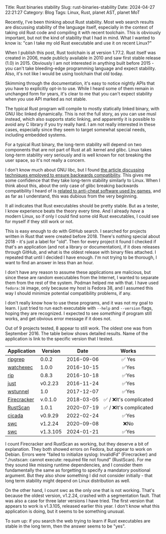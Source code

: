 Title: Rust binaries stability
Slug: rust-binaries-stability
Date: 2024-04-27 22:21:27
Category: Blog
Tags: Linux, Rust, planet AST, planet MoT


Recently, I've been thinking about Rust stability. Most web search results are discussing stability of the language itself, especially in the context of taking old Rust code and compiling it with recent toolchain. This is obviously important, but not the kind of stability that I had in mind. What I wanted to know is: "can I take my old Rust executable and use it on recent Linux?"

When I publish this post, Rust toolchain is at version 1.77.2. Rust itself was created in 2006, made publicly available in 2010 and saw first stable release (1.0) in 2015. Obviously I am not interested in anything built before 2015 - you can't take bleeding-edge programming language and expect stability. Also, it's not like I would be using toolchain that old today.

Skimming through the documentation, it's easy to notice nightly APIs that you have to explicitly opt-in to use. While I heard some of them remain in unchanged form for years, it's clear to me that you can't expect stability when you use API marked as not stable.

The typical Rust program will compile to mostly statically linked binary, with GNU libc linked dynamically. This is not the full story, as you can use musl instead, which also supports static linking, and apparently it is possible to avoid any C library if you try really hard. I am not really interested in these cases, especially since they seem to target somewhat special needs, including embedded systems.

For a typical Rust binary, the long-term stability will depend on two components that are not part of Rust at all: kernel and glibc. Linux takes long-term stability very seriously and is well known for not breaking the user space, so it's not really a concern.

I don't know much about GNU libc, but I found [the article discussing techniques employed to ensure backwards compatibility](https://developers.redhat.com/blog/2019/08/01/how-the-gnu-c-library-handles-backward-compatibility). This gives me some confidence that they take long-term stability similarly to Linux. When I think about this, about the only case of glibc breaking backwards compatibility I heard of is [related to anti-cheat software used by games](https://github.com/ValveSoftware/Proton/issues/6051), and as far as I understand, this was dubious from the very beginning.

It all indicates that Rust executables should be pretty stable. But as a tester, I know experience beats the theory every time. And I already _have_ a modern Linux, so if only I could find some old Rust executables, I could see for myself if they still work or not.

This is easy enough to do with GitHub search. I searched for projects written in Rust that were created before 2018. There's nothing special about 2018 - it's just a label for "old". Then for every project it found I checked if that's an application (and not a library or documentation), if it does releases through GitHub, and what is the oldest release with binary files attached. I repeated that until I decided I have enough. I'm not trying to be thorough, I want to find an answer in less than an hour.

I don't have any reason to assume these applications are malicious, but since these are random executables from the Internet, I wanted to separate them from the rest of the system. Podman helped me with that. I have used `fedora:38` image, only because my host is Fedora 38, and I assumed this way I should minimize potential compatibility problems, if any.

I don't really know how to use these programs, and it was not my goal to learn. I just tried to run each executable with `--help` and `--version` flags, hoping they are recognized. I expected to see _something_ if program still works, and get obvious error message if it does not.

Out of 9 projects tested, 8 appear to still work. The oldest one was from September 2016. The table below shows detailed results. Name of the application is link to the specific version that I tested.

|                               Application                                             | Version  |    Date    |  Works  |
|---------------------------------------------------------------------------------------|----------|------------|:-------:|
| [ripgrep](https://github.com/BurntSushi/ripgrep/releases/tag/0.0.2)                   | 0.0.2    | 2016-09-06 | ✅ <span class="sr-only">Yes</span> |
| [watchexec](https://github.com/watchexec/watchexec/releases/tag/1.0.0)                | 1.0.0    | 2016-10-15 | ✅<span class="sr-only">Yes</span> |
| [rip](https://github.com/nivekuil/rip/releases/tag/0.8.3)                             | 0.8.3    | 2016-10-18 | ✅<span class="sr-only">Yes</span> |
| [just](https://github.com/casey/just/releases/tag/v0.2.23)                            | v0.2.23  | 2016-11-24 | ✅<span class="sr-only">Yes</span> |
| [wstunnel](https://github.com/erebe/wstunnel/releases/tag/1.0)                        | 1.0      | 2017-12-07 | ✅<span class="sr-only">Yes</span> |
| [Firecracker](https://github.com/firecracker-microvm/firecracker/releases/tag/v0.1.0) | v.0.1.0  | 2018-03-05 | ✅ / ❌<span class="sr-only">It's complicated</span> |
| [RustScan](https://github.com/RustScan/RustScan/releases/tag/1.0.1)                   | 1.0.1    | 2020-07-19 | ✅ / ❌<span class="sr-only">It's complicated</span> |
| [cicada](https://github.com/mitnk/cicada/releases/tag/v0.9.29)                        | v0.9.29  | 2022-02-24 | ✅<span class="sr-only">Yes</span> |
| [swc](https://github.com/swc-project/swc/releases/tag/v1.2.24)                        | v1.2.24  | 2020-09-08 | ❌<span class="sr-only">No</span> |
| [swc](https://github.com/swc-project/swc/releases/tag/v1.3.105)                       | v1.3.105 | 2024-01-21 | ✅<span class="sr-only">Yes</span> |

I count Firecracker and RustScan as working, but they deserve a bit of explanation. They both showed errors on Fedora, but appear to work on Debian. Errors were "failed to initialize syslog: InvalidFd" (Firecracker) and "./rustscan: cannot execute: required file not found" (RustScan). For me they sound like missing runtime dependencies, and I consider them fundamentally the same as forgetting to specify a mandatory positional argument. But they also show something I did not consider initially - that long term stability might depend on Linux distribution as well.

On the other hand, I count swc as the only one that is not working. That's because the oldest version, v1.2.24, crashed with a segmentation fault. That was also a case for three later versions I have tried. The first version that appears to work is v1.3.105, released earlier this year. I don't know what this application is doing, but it seems to be something unusual.

To sum up: if you search the web trying to learn if Rust executables are stable in the long term, then the answer seems to be "yes".
